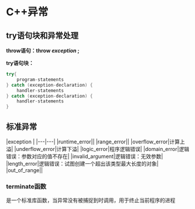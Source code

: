 # C++异常
## try语句块和异常处理

**throw语句：throw _exception_ ;**

**try语句块：**

```cpp
try{
	program-statements
} catch (exception-declaration) {
	handler-statements
} catch (exception-declaration) {
	handler-statements
}
```

## 标准异常

|exception |
|---|---|
|runtime_error||
|range_error||
|overflow_error|计算上溢|
|underflow_error|计算下溢|
|logic_error|程序逻辑错误|
|domain_error|逻辑错误：参数对应的值不存在|
|invalid_argument|逻辑错误：无效参数|
|length_error|逻辑错误：试图创建一个超出该类型最大长度的对象|
|out_of_range||

### terminate函数

是一个标准库函数，当异常没有被捕捉到时调用，用于终止当前程序的进程